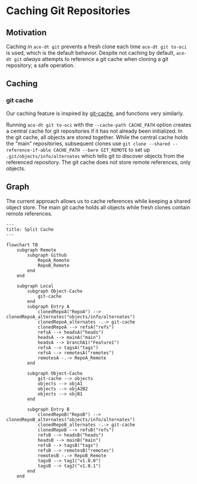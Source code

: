 # Caching Git Repositories

## Motivation

Caching in `ace-dt git` prevents a fresh clone each time `ace-dt git to-oci` is used, which is the default behavior. Despite not caching by default, `ace-dt git` *always* attempts to reference a git cache when cloning a git repository; a safe operation.

## Caching

### git cache

Our caching feature is inspired by [git-cache](https://github.com/Seb35/git-cache), and functions very similarly.

Running `ace-dt git to-oci` with the `--cache-path CACHE_PATH` option creates a central cache for git repositories if it has not already been initialized. In the git cache, all objects are stored together. While the central cache holds the "main" repositories, subsequent clones use `git clone --shared --reference-if-able CACHE_PATH --bare GIT_REMOTE` to set up `.git/objects/info/alternates` which tells git to discover objects from the referenced repository. The git cache does not store remote references, only objects.

## Graph

The current approach allows us to cache references while keeping a shared object store. The main git cache holds all objects while fresh clones contain remote references.

```mermaid
---
title: Split Cache
---

flowchart TB
    subgraph Remote
        subgraph Github
            RepoA_Remote
            RepoB_Remote
        end
    end
    
    subgraph Local
        subgraph Object-Cache
            git-cache
        end
        subgraph Entry A
            clonedRepoA("RepoA") --> clonedRepoA_alternates("objects/info/alternates")
            clonedRepoA_alternates -.-> git-cache
            clonedRepoA --> refsA("refs")
            refsA --> headsA("heads")
            headsA --> mainA("main")
            headsA --> branchA1("Feature1")
            refsA --> tagsA("tags")
            refsA --> remotesA("remotes")
            remotesA -.-> RepoA_Remote
        end

        subgraph Object-Cache
            git-cache --> objects
            objects --> objA1
            objects --> objA2B2
            objects --> objB1
        end
        
        subgraph Entry B
            clonedRepoB("RepoB") --> clonedRepoB_alternates("objects/info/alternates")
            clonedRepoB_alternates -.-> git-cache
            clonedRepoB --> refsB("refs")
            refsB --> headsB("heads")
            headsB --> mainB("main")
            refsB --> tagsB("tags")
            refsB --> remotesB("remotes")
            remotesB -.-> RepoB_Remote
            tagsB --> tag1("v1.0.0")
            tagsB --> tag2("v1.0.1")
        end
    end

```
